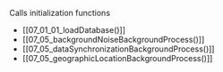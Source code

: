 Calls initialization functions 
- [[07_01_01_loadDatabase()]]
- [[07_05_backgroundNoiseBackgroundProcess()]]
- [[07_05_dataSynchronizationBackgroundProcess()]]
- [[07_05_geographicLocationBackgroundProcess()]]

